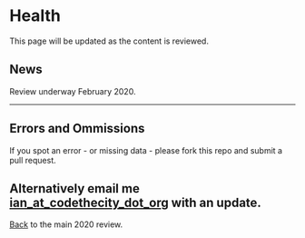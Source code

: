 # Health
This page will be updated as the content is reviewed.

## News
Review underway February 2020.



---
## Errors and Ommissions
If you spot an error - or missing data - please fork this repo and submit a pull request. 

Alternatively email me [ian_at_codethecity_dot_org](mailto:ian@codethecity.org) with an update. 
---

[Back](README.md) to the main 2020 review. 